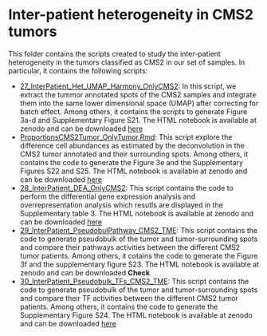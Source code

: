 # Inter-patient heterogeneity in CMS2 tumors

This folder contains the scripts created to study the inter-patient heterogeneity in the tumors classified as CMS2 in our set of samples. In particular, it contains the following scripts: 

* [27_InterPatient_Het_UMAP_Harmony_OnlyCMS2](https://github.com/alberto-valdeolivas/ST_CRC_CMS/blob/main/InterPatient_Heterogeneity/27_InterPatient_Het_UMAP_Harmony_OnlyCMS2.Rmd): In this script, we extract the tummor annotated spots of the CMS2 samples and integrate them into the same lower dimensional space (UMAP) after correcting for batch effect. Among others, it contains the scripts to generate Figure 3a-d and Supplementary Figure S21. The HTML notebook is available at zenodo and can be downloaded [here](https://zenodo.org/record/7588156/files/27_InterPatient_Het_UMAP_Harmony_OnlyCMS2.html?download=1)
* [ProportionsCMS2Tumor_OnlyTumor.Rmd](https://github.com/alberto-valdeolivas/ST_CRC_CMS/blob/main/InterPatient_Heterogeneity/ProportionsCMS2Tumor_OnlyTumor.Rmd): This script explore the difference cell abundances as estimated by the deconvolution in the CMS2 tumor annotated and their surrounding spots. Among others, it contains the code to generate the Figure 3e and the Supplementary Figures S22 and S25. The HTML notebook is available at zenodo and can be downloaded [here](https://zenodo.org/record/7588156/files/ProportionsCMS2Tumor_OnlyTumor.html?download=1)
* [28_InterPatient_DEA_OnlyCMS2](https://github.com/alberto-valdeolivas/ST_CRC_CMS/blob/main/InterPatient_Heterogeneity/28_InterPatient_DEA_OnlyCMS2.Rmd): This script contains the code to perform the differential gene expression analysis and overrepresentation analysis which resutls are displayed in the Supplementary table 3. The HTML notebook is available at zenodo and can be downloaded [here](https://zenodo.org/record/7588156/files/28_InterPatient_DEA_OnlyCMS2.html?download=1)
* [29_InterPatient_PseudobulPathway_CMS2_TME](https://github.com/alberto-valdeolivas/ST_CRC_CMS/blob/main/InterPatient_Heterogeneity/29_InterPatient_PseudobulPathway_CMS2_TME.Rmd): This script contains the code to generate pseudobulk of the tumor and tumor-surrounding spots and compare their pathways activities between the different CMS2 tumor patients. Among others, it cotains the code to generate the Figure 3f and the supplementary figure S23. The HTML notebook is available at zenodo and can be downloaded **Check**
* [30_InterPatient_Pseudobulk_TFs_CMS2_TME](https://github.com/alberto-valdeolivas/ST_CRC_CMS/blob/main/InterPatient_Heterogeneity/30_InterPatient_Pseudobulk_TFs_CMS2_TME.Rmd): This script contains the code to generate pseudobulk of the tumor and tumor-surrounding spots and compare their TF activities between the different CMS2 tumor patients. Among others, it contains the code to generate the Supplementary Figure S24. The HTML notebook is available at zenodo and can be downloaded [here](https://zenodo.org/record/7588156/files/30_InterPatient_Pseudobulk_TFs_CMS2_TME.html?download=1)
